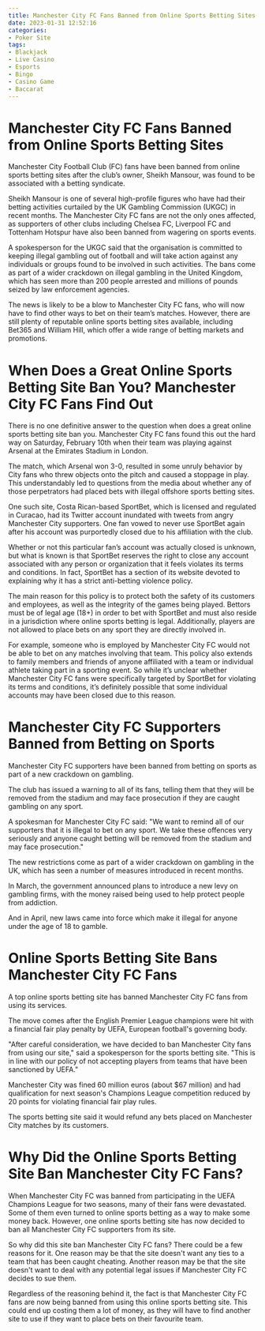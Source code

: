 ```yaml
---
title: Manchester City FC Fans Banned from Online Sports Betting Sites
date: 2023-01-31 12:52:16
categories:
- Poker Site
tags:
- Blackjack
- Live Casino
- Esports
- Bingo
- Casino Game
- Baccarat
---
```



#  Manchester City FC Fans Banned from Online Sports Betting Sites

Manchester City Football Club (FC) fans have been banned from online sports betting sites after the club’s owner, Sheikh Mansour, was found to be associated with a betting syndicate.

Sheikh Mansour is one of several high-profile figures who have had their betting activities curtailed by the UK Gambling Commission (UKGC) in recent months. The Manchester City FC fans are not the only ones affected, as supporters of other clubs including Chelsea FC, Liverpool FC and Tottenham Hotspur have also been banned from wagering on sports events.

A spokesperson for the UKGC said that the organisation is committed to keeping illegal gambling out of football and will take action against any individuals or groups found to be involved in such activities. The bans come as part of a wider crackdown on illegal gambling in the United Kingdom, which has seen more than 200 people arrested and millions of pounds seized by law enforcement agencies.

The news is likely to be a blow to Manchester City FC fans, who will now have to find other ways to bet on their team’s matches. However, there are still plenty of reputable online sports betting sites available, including Bet365 and William Hill, which offer a wide range of betting markets and promotions.

#  When Does a Great Online Sports Betting Site Ban You? Manchester City FC Fans Find Out

There is no one definitive answer to the question when does a great online sports betting site ban you. Manchester City FC fans found this out the hard way on Saturday, February 10th when their team was playing against Arsenal at the Emirates Stadium in London.

The match, which Arsenal won 3-0, resulted in some unruly behavior by City fans who threw objects onto the pitch and caused a stoppage in play. This understandably led to questions from the media about whether any of those perpetrators had placed bets with illegal offshore sports betting sites.

One such site, Costa Rican-based SportBet, which is licensed and regulated in Curacao, had its Twitter account inundated with tweets from angry Manchester City supporters. One fan vowed to never use SportBet again after his account was purportedly closed due to his affiliation with the club.

Whether or not this particular fan’s account was actually closed is unknown, but what is known is that SportBet reserves the right to close any account associated with any person or organization that it feels violates its terms and conditions. In fact, SportBet has a section of its website devoted to explaining why it has a strict anti-betting violence policy.

The main reason for this policy is to protect both the safety of its customers and employees, as well as the integrity of the games being played. Bettors must be of legal age (18+) in order to bet with SportBet and must also reside in a jurisdiction where online sports betting is legal. Additionally, players are not allowed to place bets on any sport they are directly involved in.

For example, someone who is employed by Manchester City FC would not be able to bet on any matches involving that team. This policy also extends to family members and friends of anyone affiliated with a team or individual athlete taking part in a sporting event. So while it’s unclear whether Manchester City FC fans were specifically targeted by SportBet for violating its terms and conditions, it’s definitely possible that some individual accounts may have been closed due to this reason.

#  Manchester City FC Supporters Banned from Betting on Sports

Manchester City FC supporters have been banned from betting on sports as part of a new crackdown on gambling.

The club has issued a warning to all of its fans, telling them that they will be removed from the stadium and may face prosecution if they are caught gambling on any sport.

A spokesman for Manchester City FC said: "We want to remind all of our supporters that it is illegal to bet on any sport. We take these offences very seriously and anyone caught betting will be removed from the stadium and may face prosecution."

The new restrictions come as part of a wider crackdown on gambling in the UK, which has seen a number of measures introduced in recent months.

In March, the government announced plans to introduce a new levy on gambling firms, with the money raised being used to help protect people from addiction.

And in April, new laws came into force which make it illegal for anyone under the age of 18 to gamble.

#  Online Sports Betting Site Bans Manchester City FC Fans

A top online sports betting site has banned Manchester City FC fans from using its services.

The move comes after the English Premier League champions were hit with a financial fair play penalty by UEFA, European football's governing body.

"After careful consideration, we have decided to ban Manchester City fans from using our site," said a spokesperson for the sports betting site. "This is in line with our policy of not accepting players from teams that have been sanctioned by UEFA."

Manchester City was fined 60 million euros (about $67 million) and had qualification for next season's Champions League competition reduced by 20 points for violating financial fair play rules.

The sports betting site said it would refund any bets placed on Manchester City matches by its customers.

#  Why Did the Online Sports Betting Site Ban Manchester City FC Fans?

When Manchester City FC was banned from participating in the UEFA Champions League for two seasons, many of their fans were devastated. Some of them even turned to online sports betting as a way to make some money back. However, one online sports betting site has now decided to ban all Manchester City FC supporters from its site.

So why did this site ban Manchester City FC fans? There could be a few reasons for it. One reason may be that the site doesn't want any ties to a team that has been caught cheating. Another reason may be that the site doesn't want to deal with any potential legal issues if Manchester City FC decides to sue them.

Regardless of the reasoning behind it, the fact is that Manchester City FC fans are now being banned from using this online sports betting site. This could end up costing them a lot of money, as they will have to find another site to use if they want to place bets on their favourite team.